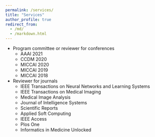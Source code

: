 ```yaml
---
permalink: /services/
title: "Services"
author_profile: true
redirect_from: 
  - /md/
  - /markdown.html
---
```


* Program committee or reviewer for conferences
  * AAAI 2021
  * CCDM 2020
  * MICCAI 2020
  *	MICCAI 2019
  * MICCAI 2018
* Reviewer for journals
  * IEEE Transactions on Neural Networks and Learning Systems
  * IEEE Transactions on Medical Imaging
  * Medical Image Analysis
  * Journal of Intelligence Systems
  * Scientific Reports
  * Applied Soft Computing
  * IEEE Access
  * Plos One
  * Informatics in Medicine Unlocked
